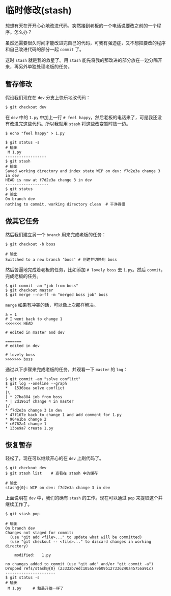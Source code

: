 # 临时修改(stash)

想想有天在开开心心地改进代码，突然接到老板的一个电话说要改之前的一个程序。怎么办？

虽然还需要很久时间才能改进完自己的代码，可我有强迫症，又不想把要改的程序和自己改进代码的部分一起 `commit` 了。

这时 `stash` 就是我的救星了。用 `stash` 能先将我的那改进的部分放在一边分隔开来，再另外单独处理老板的任务。


## 暂存修改 
假设我们现在在 `dev` 分支上快乐地改代码：

```
$ git checkout dev
```
在 `dev` 中的 `1.py` 中加上一行 `# feel happy`，然后老板的电话来了，可是我还没有改进完这些代码。所以我就用 `stash` 将这些改变暂时放一边。

```
$ echo "feel happy" > 1.py

$ git status -s
# 输出
 M 1.py
------------------ 
$ git stash
# 输出
Saved working directory and index state WIP on dev: f7d2e3a change 3 in dev
HEAD is now at f7d2e3a change 3 in dev
-------------------
$ git status
# 输出
On branch dev
nothing to commit, working directory clean  # 干净得很
```

## 做其它任务 
然后我们建立另一个 `branch` 用来完成老板的任务：

```
$ git checkout -b boss

# 输出
Switched to a new branch 'boss' # 创建并切换到 boss
```

然后苦逼地完成着老板的任务，比如添加 `# lovely boss` 去 `1.py`。然后 `commit`，完成老板的任务。

```
$ git commit -am "job from boss"
$ git checkout master
$ git merge --no-ff -m "merged boss job" boss
```

`merge` 如果有冲突的话，可以像上次那样解决。

```
a = 1
# I went back to change 1
<<<<<<< HEAD

# edited in master and dev

=======
# edited in dev

# lovely boss
>>>>>>> boss
```

通过以下步骤来完成老板的任务，并观看一下 `master` 的 `log`：

```
$ git commit -am "solve conflict"
$ git log --oneline --graph
*   1536bea solve conflict
|\  
| * 27ba884 job from boss
* | 2d1961f change 4 in master
|/  
* f7d2e3a change 3 in dev
* 47f167e back to change 1 and add comment for 1.py
* 904e1ba change 2
* c6762a1 change 1
* 13be9a7 create 1.py
```

## 恢复暂存
 
轻松了，现在可以继续开心的在 `dev` 上刷代码了。

```
$ git checkout dev
$ git stash list    # 查看在 stash 中的缓存

# 输出
stash@{0}: WIP on dev: f7d2e3a change 3 in dev
```

上面说明在 `dev` 中，我们的确有 `stash` 的工作。现在可以通过 `pop` 来提取这个并继续工作了。

```
$ git stash pop

# 输出
On branch dev
Changes not staged for commit:
  (use "git add <file>..." to update what will be committed)
  (use "git checkout -- <file>..." to discard changes in working directory)

	modified:   1.py

no changes added to commit (use "git add" and/or "git commit -a")
Dropped refs/stash@{0} (23332b7edc105a579b09b127336240a45756a91c)
----------------------
$ git status -s
# 输出
 M 1.py     # 和最开始一样了
```